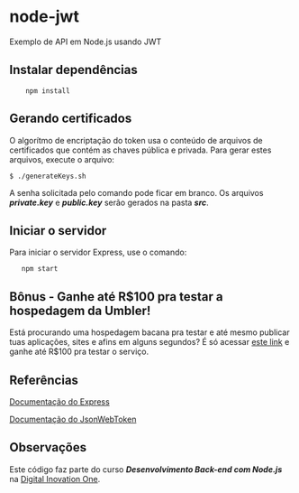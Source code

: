 # node-jwt
Exemplo de API em Node.js usando JWT

## Instalar dependências
```
    npm install
```

## Gerando certificados

O algorítmo de encriptação do token usa o conteúdo de arquivos de certificados que contém as chaves pública e privada. Para gerar estes arquivos, execute o arquivo:

```
$ ./generateKeys.sh
```
A senha solicitada pelo comando pode ficar em branco. Os arquivos **_private.key_** e **_public.key_** serão gerados na pasta **_src_**.

## Iniciar o servidor
Para iniciar o servidor Express, use o comando:

```
   npm start
```

## Bônus - Ganhe até R$100 pra testar a hospedagem da Umbler!
Está procurando uma hospedagem bacana pra testar e até mesmo publicar tuas aplicações, sites e afins em alguns segundos? É só acessar [este link](http://bit.ly/CreditosNaUmbler) e ganhe até R$100 pra testar o serviço. 


## Referências
[Documentação do Express](https://expressjs.com)

[Documentação do JsonWebToken](https://github.com/auth0/node-jsonwebtoken)

## Observações
Este código faz parte do curso **_Desenvolvimento Back-end com Node.js_** na [Digital Inovation One](https://digitalinnovation.one).
